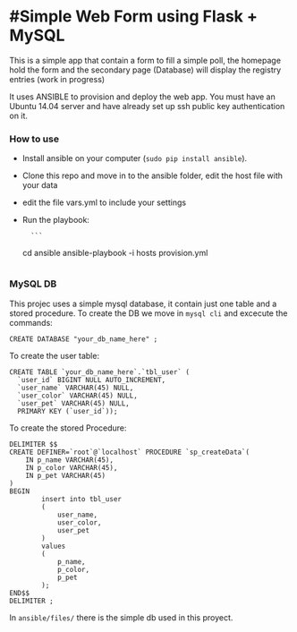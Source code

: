 #Simple Web Form using Flask + MySQL
===================================

This is a simple app that contain a form to fill a simple poll, the homepage hold 
the form and the secondary page (Database) will display the registry entries (work in progress)

It uses ANSIBLE to provision and deploy the web app. You must have an Ubuntu 14.04 server 
and have already set up ssh public key authentication on it.

### How to use

- Install ansible on your computer (`sudo pip install ansible`).
- Clone this repo and move in to the ansible folder, edit the host file with your data
- edit the file vars.yml to include your settings
- Run the playbook:

        ```
	cd ansible
	ansible-playbook -i hosts provision.yml
	```

### MySQL DB

This projec uses a simple mysql database, it contain just one table and a stored procedure.
To create the DB we move in `mysql cli` and excecute the commands:

`CREATE DATABASE "your_db_name_here" ;`

To create the user table:

```
CREATE TABLE `your_db_name_here`.`tbl_user` (
  `user_id` BIGINT NULL AUTO_INCREMENT,
  `user_name` VARCHAR(45) NULL,
  `user_color` VARCHAR(45) NULL,
  `user_pet` VARCHAR(45) NULL,
  PRIMARY KEY (`user_id`));
```

To create the stored Procedure:

```
DELIMITER $$
CREATE DEFINER=`root`@`localhost` PROCEDURE `sp_createData`(
    IN p_name VARCHAR(45),
    IN p_color VARCHAR(45),
    IN p_pet VARCHAR(45)
)
BEGIN 
        insert into tbl_user
        (
            user_name,
            user_color,
            user_pet
        )
        values
        (
            p_name,
            p_color,
            p_pet
        );
END$$
DELIMITER ;
```

In `ansible/files/` there is the simple db used in this proyect.
